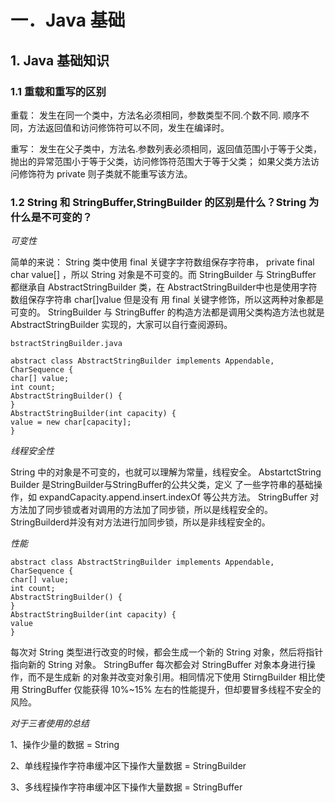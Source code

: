 # 一．Java 基础
## 1. Java 基础知识
### 1.1 重载和重写的区别
重载： 发生在同一个类中，方法名必须相同，参数类型不同.个数不同. 顺序不同，方法返回值和访问修饰符可以不同，发生在编译时。   

重写： 发生在父子类中，方法名.参数列表必须相同，返回值范围小于等于父类，抛出的异常范围小于等于父类，访问修饰符范围大于等于父类；
          如果父类方法访问修饰符为 private 则子类就不能重写该方法。
          
### 1.2 String 和 StringBuffer,StringBuilder 的区别是什么？String 为什么是不可变的？
_可变性_  

简单的来说：
String 类中使用 final 关键字字符数组保存字符串， 
private final char value[] ，所以 String 对象是不可变的。而 StringBuilder 与
StringBuffer 都继承自 AbstractStringBuilder 类，在
AbstractStringBuilder中也是使用字符数组保存字符串 char[]value 但是没有
用 final 关键字修饰，所以这两种对象都是可变的。
StringBuilder 与 StringBuffer 的构造方法都是调用父类构造方法也就是
AbstractStringBuilder 实现的，大家可以自行查阅源码。

    bstractStringBuilder.java
    
    abstract class AbstractStringBuilder implements Appendable, CharSequence {
    char[] value;
    int count;
    AbstractStringBuilder() {
    }
    AbstractStringBuilder(int capacity) {
    value = new char[capacity];
    }
    
_线程安全性_

String 中的对象是不可变的，也就可以理解为常量，线程安全。
AbstartctString Builder 是StringBuilder与StringBuffer的公共父类，定义
了一些字符串的基础操作，如 expandCapacity.append.insert.indexOf 等公共方法。
StringBuffer 对方法加了同步锁或者对调用的方法加了同步锁，所以是线程安全的。
StringBuilderd并没有对方法进行加同步锁，所以是非线程安全的。

_性能_
    
    abstract class AbstractStringBuilder implements Appendable, CharSequence {
    char[] value;
    int count;
    AbstractStringBuilder() {
    }
    AbstractStringBuilder(int capacity) {
    value 
    }
每次对 String 类型进行改变的时候，都会生成一个新的 String 对象，然后将指针指向新的 String 对象。
StringBuffer 每次都会对 StringBuffer 对象本身进行操作，而不是生成新
的对象并改变对象引用。相同情况下使用 StirngBuilder 相比使用
StringBuffer 仅能获得 10%~15% 左右的性能提升，但却要冒多线程不安全的
风险。

_对于三者使用的总结_

1、操作少量的数据 = String

2、单线程操作字符串缓冲区下操作大量数据 = StringBuilder

3、多线程操作字符串缓冲区下操作大量数据 = StringBuffer
  